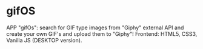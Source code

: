 # gifOS

APP "gifOs": search for GIF type images from "Giphy" external API and create your own GIF's and upload them to "Giphy"! Frontend: HTML5, CSS3, Vanilla JS (DESKTOP version).
